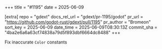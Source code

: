 +++
title = "#1195"
date = 2025-06-09

[extra]
repo = "gdext"
docs_rel_url = "gdext/pr-1195/godot"
pr_url = "https://github.com/godot-rust/gdext/pull/1195"
pr_author = "Bromeon"
sort_key = 2025-06-09
date_time = 2025-06-09T08:30:13Z
commit_sha = "4ba2e6a6a63cf74838a79d5f893dbf6664dc8488"
+++

Fix inaccurate `Color` constants
